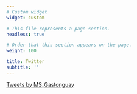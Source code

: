 ```yaml
---
# Custom widget
widget: custom

# This file represents a page section.
headless: true

# Order that this section appears on the page.
weight: 100

title: Twitter
subtitle: ''
---
```


<a class="twitter-timeline" href="https://twitter.com/MS_Gastonguay?ref_src=twsrc%5Etfw"
data-width="400"
  data-height="500"
  data-chrome="nofooter noborders">
Tweets by MS_Gastonguay
</a> 
<script async src="https://platform.twitter.com/widgets.js" charset="utf-8"></script>